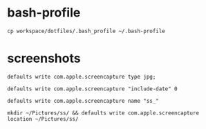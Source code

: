 # bash-profile

`cp workspace/dotfiles/.bash_profile ~/.bash-profile`

# screenshots

`defaults write com.apple.screencapture type jpg;`

`defaults write com.apple.screencapture "include-date" 0`

`defaults write com.apple.screencapture name "ss_"`

`mkdir ~/Pictures/ss/ && defaults write com.apple.screencapture location ~/Pictures/ss/`
